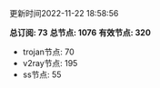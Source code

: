更新时间2022-11-22 18:58:56

**总订阅: 73**
**总节点: 1076**
**有效节点: 320**
- trojan节点: 70
- v2ray节点: 195
- ss节点: 55
